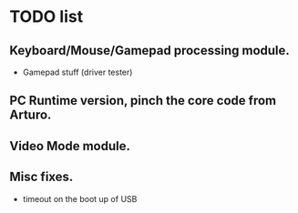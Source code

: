 # TODO list

## Keyboard/Mouse/Gamepad processing module.
- Gamepad stuff (driver tester)

## PC Runtime version, pinch the core code from Arturo.

## Video Mode module.

## Misc fixes.
- timeout on the boot up of USB

